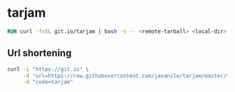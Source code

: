 # tarjam

```Dockerfile
RUN curl -fsSL git.io/tarjam | bash -s -- <remote-tarball> <local-dir> <checksum>
```

## Url shortening

```bash
curl -i "https://git.io" \
     -d "url=https://raw.githubusercontent.com/javanile/tarjam/master/tarjam.sh" \
     -d "code=tarjam"
```
